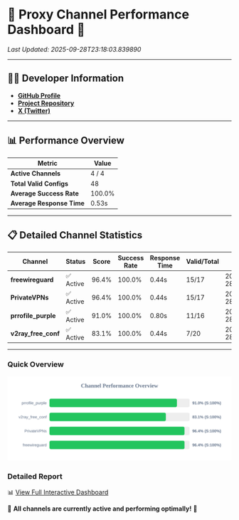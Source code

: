 # 🌟 Proxy Channel Performance Dashboard 🌟

_Last Updated: 2025-09-28T23:18:03.839890_

---

## 👩‍💻 Developer Information

- **[GitHub Profile](https://github.com/4n0nymou3)**  
- **[Project Repository](https://github.com/4n0nymou3/multi-proxy-config-fetcher)**  
- **[X (Twitter)](https://x.com/4n0nymou3)**  

---

## 📊 Performance Overview

| Metric                | Value       |
|-----------------------|-------------|
| **Active Channels**   | 4 / 4       |
| **Total Valid Configs** | 48          |
| **Average Success Rate** | 100.0%      |
| **Average Response Time** | 0.53s       |

---

## 📋 Detailed Channel Statistics

| Channel          | Status     | Score  | Success Rate | Response Time | Valid/Total | Last Success               |
|------------------|------------|--------|--------------|---------------|-------------|----------------------------|
| **freewireguard**  | ✅ Active  | 96.4%  | 100.0% | 0.44s         | 15/17       | 2025-09-28T23:18:03.838324 |
| **PrivateVPNs**  | ✅ Active  | 96.4%  | 100.0% | 0.44s         | 15/17       | 2025-09-28T23:18:03.374511 |
| **prrofile_purple**  | ✅ Active  | 91.0%  | 100.0% | 0.80s         | 11/16       | 2025-09-28T23:18:02.386083 |
| **v2ray_free_conf**  | ✅ Active  | 83.1%  | 100.0% | 0.44s         | 7/20       | 2025-09-28T23:18:02.897402 |

---

### Quick Overview
<div align="center">
  <a href="https://raw.githubusercontent.com/nullluser/NullRepo/refs/heads/main/assets/channel_stats_chart.svg">
    <img src="https://raw.githubusercontent.com/nullluser/NullRepo/refs/heads/main/assets/channel_stats_chart.svg" alt="Source Performance Statistics" width="800">
  </a>
</div>

### Detailed Report
📊 [View Full Interactive Dashboard](https://htmlpreview.github.io/?https://github.com/nullluser/NullRepo/blob/main/assets/performance_report.html)

🎉 **All channels are currently active and performing optimally!** 🎉
